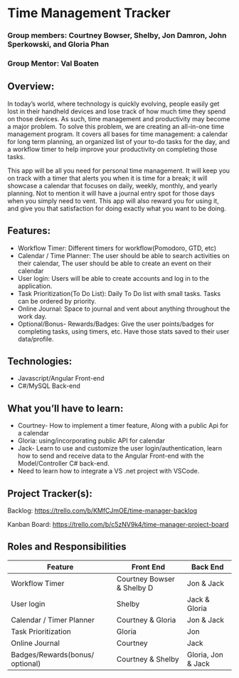 # Time Management Tracker

### Group members: Courtney Bowser, Shelby, Jon Damron, John Sperkowski, and Gloria Phan 
### Group Mentor: Val Boaten

## Overview: 
In today’s world, where technology is quickly evolving, people easily get lost in their handheld devices and lose track of how much time they spend on those devices. As such, time management and productivity may become a major problem. To solve this problem, we are creating an all-in-one time management program.  It covers all bases for time management: a calendar for long term planning, an organized list of your to-do tasks for the day, and a workflow timer to help improve your productivity on completing those tasks. 

This app will be all you need for personal time management. It will keep you on track with a timer that alerts you when it is time for a break; it will showcase a calendar that focuses on daily, weekly, monthly, and yearly planning. Not to mention it will have a journal entry spot for those days when you simply need to vent. This app will also reward you for using it, and give you that satisfaction for doing exactly what you want to be doing.

## Features:
* Workflow Timer: Different timers for workflow(Pomodoro, GTD, etc)
* Calendar / Time Planner: The user should be able to search activities on their calendar, The user should be able to create an event on their calendar
* User login: Users will be able to create accounts and log in to the application. 
* Task Prioritization(To Do List): Daily To Do list with small tasks. Tasks can be ordered by priority. 
* Online Journal: Space to journal and vent about anything throughout the work day.
* Optional/Bonus- Rewards/Badges: Give the user points/badges for completing tasks, using timers, etc. Have those stats saved to their user data/profile.

## Technologies: 
* Javascript/Angular Front-end
* C#/MySQL Back-end

## What you’ll have to learn: 

* Courtney- How to implement a timer feature, Along with a public Api for a calendar
* Gloria: using/incorporating public API for calendar 
* Jack- Learn to use and customize the user login/authentication, learn how to send and receive data to the Angular Front-end with the Model/Controller C# back-end.
* Need to learn how to integrate a VS .net project with VSCode.

## Project Tracker(s): 

Backlog: https://trello.com/b/KMfCJmOE/time-manager-backlog

Kanban Board: https://trello.com/b/c5zNV9k4/time-manager-project-board

## Roles and Responsibilities

Feature| Front End | Back End
--------|----------|---------
Workflow Timer | Courtney Bowser & Shelby D | Jon &  Jack |
User login | Shelby | Jack & Gloria |
Calendar / Timer Planner| Courtney & Gloria | Jon & Jack
Task Prioritization | Gloria | Jon
Online Journal | Courtney | Jack
Badges/Rewards(bonus/ optional) | Courtney & Shelby | Gloria, Jon & Jack


